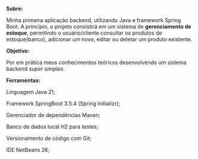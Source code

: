 **Sobre:**

Minha primeira aplicação backend, utilizando Java e framework Spring Boot. A *princípio*, o projeto consistirá em um sistema de **gerenciamento de estoque**, permitindo o usuário/cliente consultar os produtos do estoque(banco), adicionar um novo, editar ou deletar um produto existente.

**Objetivo:**

Por em prática meus conhecimentos teóricos desenvolvendo um sistema backend *super simples*.

**Ferramentas:**

Linguagem Java 21;

Framework SpringBoot 3.5.4 (Spring Initializr);

Gerenciador de dependências Maven;

Banco de dados local H2 para testes;

Versionamento de código com Git;

IDE NetBeans 26;


